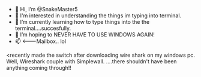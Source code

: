- 👋 Hi, I’m @SnakeMaster5
- 👀 I'm interested in understanding the things im typing into terminal. 
- 🌱 I’m currently learning how to type things into the the terminal....succesfully. 
- 💞️ I’m hoping to NEVER HAVE TO USE WINDOWS AGAIN!
- 📫 <---Mailbox.. lol

<recently made the switch after downloading wire shark on my windows pc. 
          Well, Wireshark couple with Simplewall. 
          ....there shouldn't have been anything coming through!!
